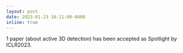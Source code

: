 ```yaml
---
layout: post
date: 2023-01-23 16:11:00-0400
inline: true
---
```


1 paper (about active 3D detection) has been accepted as Spotlight by ICLR2023.
